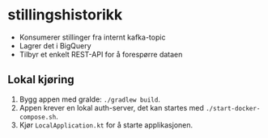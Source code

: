 # stillingshistorikk

* Konsumerer stillinger fra internt kafka-topic
* Lagrer det i BigQuery
* Tilbyr et enkelt REST-API for å forespørre dataen

## Lokal kjøring

1. Bygg appen med gralde: `./gradlew build`.
1. Appen krever en lokal auth-server, det kan startes med `./start-docker-compose.sh`.
1. Kjør `LocalApplication.kt` for å starte applikasjonen.
